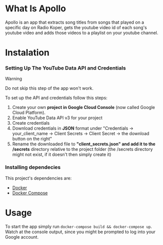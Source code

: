 # What Is Apollo
Apollo is an app that extracts song titles from songs that played on a specific day on Radio Koper, gets the youtube video id of each song's youtube video and adds those videos to a playlist on your youtube channel.

# Instalation
### Setting Up The YouTube Data API and Credentials
> [!WARNING]
> Do not skip this step of the app won't work.

To set up the API and credentials follow this steps:

1. Create your own **project in Google Cloud Console** (now called Google Cloud Platform).
2. Enable YouTube Data API v3 for your project
3. Create credentials
3. Download credentials in **JSON** format under "Credentials -> your_client_name -> Client Secrets -> Client Secret -> the download button on the right"
4. Rename the downloaded file to **"client_secrets.json" and add it to the /secrets** directory relative to the project folder (the /secrets directory might not exist, if it doesn't then simply create it)

### Installing dependecies
This project's dependencies are:
- [Docker](https://docs.docker.com/get-started/get-docker/)
- [Docker Compose](https://docs.docker.com/compose/install/)

# Usage
To start the app simply run `docker-compose build && docker-compose up`. Watch at the console output, since you might be prompted to log into your Google account.